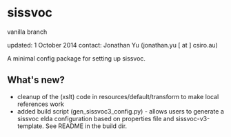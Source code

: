 sissvoc
=======
vanilla branch

updated: 1 October 2014
contact: Jonathan Yu (jonathan.yu [ at ] csiro.au)

A minimal config package for setting up sissvoc.

What's new?
-----------
* cleanup of the (xslt) code in resources/default/transform to make local references work
* added build script (gen_sissvoc3_config.py) - allows users to generate a sissvoc elda 
  configuration based on properties file and sissvoc-v3-template. See README in the build dir.
